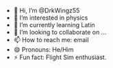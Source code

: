 - 👋 Hi, I’m @DrkWingz55
- 👀 I’m interested in physics 
- 🌱 I’m currently learning Latin 
- 💞️ I’m looking to collaborate on ...
- 📫 How to reach me: email
- 😄 Pronouns: He/Him
- ⚡ Fun fact: Flight Sim enthusiast.

<!---
DrkWingz55/DrkWingz55 is 
a ✨ special ✨ repository because 
its `README.md` (this file) appears 
on your GitHub profile.
You can click the Preview link to
take a look at your changes.
--->
